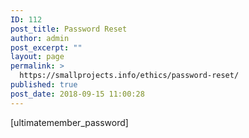 ```yaml
---
ID: 112
post_title: Password Reset
author: admin
post_excerpt: ""
layout: page
permalink: >
  https://smallprojects.info/ethics/password-reset/
published: true
post_date: 2018-09-15 11:00:28
---
```

[ultimatemember_password]
